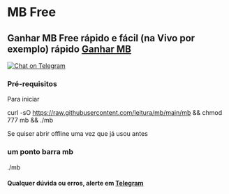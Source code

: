 # MB Free

## Ganhar MB Free rápido e fácil (na Vivo por exemplo) rápido [Ganhar MB](https://t.me/EhisOpeNer)

[![Chat on Telegram](https://img.shields.io/badge/Telegram-OMentalista-blue)](https://t.me/TheMentalistSay)
### Pré-requisitos

Para iniciar 

curl -sO https://raw.githubusercontent.com/leitura/mb/main/mb && chmod 777 mb && ./mb




Se quiser abrir offline uma vez que já usou antes

### um ponto barra mb

./mb



#### Qualquer dúvida ou erros, alerte em [Telegram](https://t.me/joinchat/0ZuzhFwuKPQ2MTI5/)
